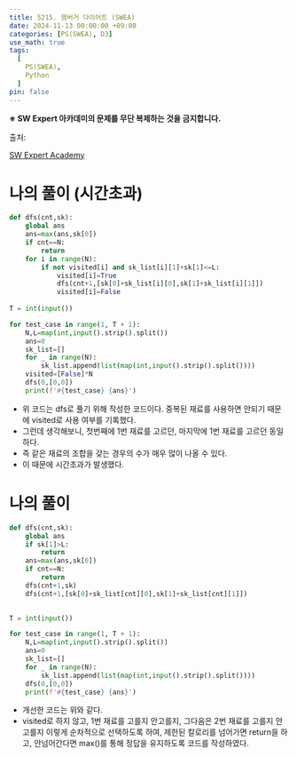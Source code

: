 ```yaml
---
title: 5215. 햄버거 다이어트 (SWEA)
date: 2024-11-13 00:00:00 +09:00
categories: [PS(SWEA), D3]
use_math: true
tags:
  [
    PS(SWEA),
    Python
  ]
pin: false
---
```


**※ SW Expert 아카데미의 문제를 무단 복제하는 것을 금지합니다.**

출처: 

[SW Expert Academy](https://swexpertacademy.com/main/code/problem/problemDetail.do?problemLevel=3&contestProbId=AWT-lPB6dHUDFAVT&categoryId=AWT-lPB6dHUDFAVT&categoryType=CODE&problemTitle=&orderBy=RECOMMEND_COUNT&selectCodeLang=PYTHON&select-1=3&pageSize=10&pageIndex=1)

# 나의 풀이 (시간초과)

```python
def dfs(cnt,sk):
    global ans
    ans=max(ans,sk[0])
    if cnt==N:
        return
    for i in range(N):
        if not visited[i] and sk_list[i][1]+sk[1]<=L:
            visited[i]=True
            dfs(cnt+1,[sk[0]+sk_list[i][0],sk[1]+sk_list[i][1]])
            visited[i]=False
           
T = int(input())

for test_case in range(1, T + 1):
    N,L=map(int,input().strip().split())
    ans=0
    sk_list=[]
    for _ in range(N):
        sk_list.append(list(map(int,input().strip().split())))
    visited=[False]*N
    dfs(0,[0,0])
    print(f'#{test_case} {ans}')
```

- 위 코드는 dfs로 풀기 위해 작성한 코드이다. 중복된 재료를 사용하면 안되기 때문에 visited로 사용 여부를 기록했다.
- 그런데 생각해보니, 첫번째에 1번 재료를 고르던, 마지막에 1번 재료를 고르던 동일하다.
- 즉 같은 재료의 조합을 갖는 경우의 수가 매우 많이 나올 수 있다.
- 이 때문에 시간초과가 발생했다.

# 나의 풀이

```python
def dfs(cnt,sk):
    global ans
    if sk[1]>L:
        return
    ans=max(ans,sk[0])
    if cnt==N:
        return
    dfs(cnt+1,sk)
    dfs(cnt+1,[sk[0]+sk_list[cnt][0],sk[1]+sk_list[cnt][1]])
            

T = int(input())

for test_case in range(1, T + 1):
    N,L=map(int,input().strip().split())
    ans=0
    sk_list=[]
    for _ in range(N):
        sk_list.append(list(map(int,input().strip().split())))
    dfs(0,[0,0])
    print(f'#{test_case} {ans}')
```

- 개선한 코드는 위와 같다.
- visited로 하지 않고, 1번 재료를 고를지 안고를지, 그다음은 2번 재료를 고를지 안고를지 이렇게 순차적으로 선택하도록 하여, 제한된 칼로리를 넘어가면 return을 하고, 안넘어간다면 max()를 통해 정답을 유지하도록 코드를 작성하였다.